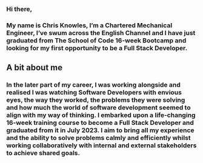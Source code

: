 ### Hi there,
### My name is Chris Knowles, I’m a Chartered Mechanical Engineer, I’ve swum across the English Channel and I have just graduated from The School of Code 16-week Bootcamp and looking for my first opportunity to be a Full Stack Developer.

## A bit about me
### In the later part of my career, I was working alongside and realised I was watching Software Developers with envious eyes, the way they worked, the problems they were solving and how much the world of software development seemed to align with my way of thinking. I embarked upon a life-changing 16-week training course to become a Full Stack Developer and graduated from it in July 2023. I aim to bring all my experience and the ability to solve problems calmly and efficiently whilst working collaboratively with internal and external stakeholders to achieve shared goals.
